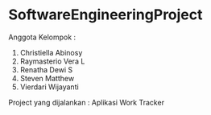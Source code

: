 # SoftwareEngineeringProject

Anggota Kelompok :
1. Christiella Abinosy
2. Raymasterio Vera L
3. Renatha Dewi S
4. Steven Matthew
5. Vierdari Wijayanti

Project yang dijalankan : Aplikasi Work Tracker
